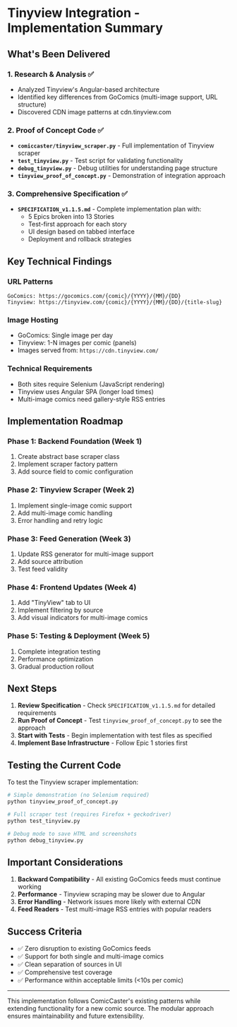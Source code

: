 # Tinyview Integration - Implementation Summary

## What's Been Delivered

### 1. Research & Analysis ✅
- Analyzed Tinyview's Angular-based architecture
- Identified key differences from GoComics (multi-image support, URL structure)
- Discovered CDN image patterns at cdn.tinyview.com

### 2. Proof of Concept Code ✅
- **`comiccaster/tinyview_scraper.py`** - Full implementation of Tinyview scraper
- **`test_tinyview.py`** - Test script for validating functionality
- **`debug_tinyview.py`** - Debug utilities for understanding page structure
- **`tinyview_proof_of_concept.py`** - Demonstration of integration approach

### 3. Comprehensive Specification ✅
- **`SPECIFICATION_v1.1.5.md`** - Complete implementation plan with:
  - 5 Epics broken into 13 Stories
  - Test-first approach for each story
  - UI design based on tabbed interface
  - Deployment and rollback strategies

## Key Technical Findings

### URL Patterns
```
GoComics: https://gocomics.com/{comic}/{YYYY}/{MM}/{DD}
Tinyview: https://tinyview.com/{comic}/{YYYY}/{MM}/{DD}/{title-slug}
```

### Image Hosting
- GoComics: Single image per day
- Tinyview: 1-N images per comic (panels)
- Images served from: `https://cdn.tinyview.com/`

### Technical Requirements
- Both sites require Selenium (JavaScript rendering)
- Tinyview uses Angular SPA (longer load times)
- Multi-image comics need gallery-style RSS entries

## Implementation Roadmap

### Phase 1: Backend Foundation (Week 1)
1. Create abstract base scraper class
2. Implement scraper factory pattern
3. Add source field to comic configuration

### Phase 2: Tinyview Scraper (Week 2)
1. Implement single-image comic support
2. Add multi-image comic handling
3. Error handling and retry logic

### Phase 3: Feed Generation (Week 3)
1. Update RSS generator for multi-image support
2. Add source attribution
3. Test feed validity

### Phase 4: Frontend Updates (Week 4)
1. Add "TinyView" tab to UI
2. Implement filtering by source
3. Add visual indicators for multi-image comics

### Phase 5: Testing & Deployment (Week 5)
1. Complete integration testing
2. Performance optimization
3. Gradual production rollout

## Next Steps

1. **Review Specification** - Check `SPECIFICATION_v1.1.5.md` for detailed requirements
2. **Run Proof of Concept** - Test `tinyview_proof_of_concept.py` to see the approach
3. **Start with Tests** - Begin implementation with test files as specified
4. **Implement Base Infrastructure** - Follow Epic 1 stories first

## Testing the Current Code

To test the Tinyview scraper implementation:

```bash
# Simple demonstration (no Selenium required)
python tinyview_proof_of_concept.py

# Full scraper test (requires Firefox + geckodriver)
python test_tinyview.py

# Debug mode to save HTML and screenshots
python debug_tinyview.py
```

## Important Considerations

1. **Backward Compatibility** - All existing GoComics feeds must continue working
2. **Performance** - Tinyview scraping may be slower due to Angular
3. **Error Handling** - Network issues more likely with external CDN
4. **Feed Readers** - Test multi-image RSS entries with popular readers

## Success Criteria

- ✅ Zero disruption to existing GoComics feeds
- ✅ Support for both single and multi-image comics
- ✅ Clean separation of sources in UI
- ✅ Comprehensive test coverage
- ✅ Performance within acceptable limits (<10s per comic)

---

This implementation follows ComicCaster's existing patterns while extending functionality for a new comic source. The modular approach ensures maintainability and future extensibility.